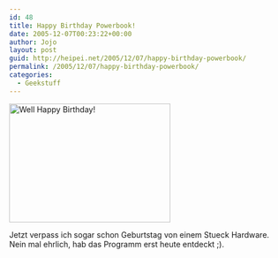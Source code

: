 ```yaml
---
id: 48
title: Happy Birthday Powerbook!
date: 2005-12-07T00:23:22+00:00
author: Jojo
layout: post
guid: http://heipei.net/2005/12/07/happy-birthday-powerbook/
permalink: /2005/12/07/happy-birthday-powerbook/
categories:
  - Geekstuff
---
```

[<img data-echo="https://static.flickr.com/20/70991655_e7c7588c3f_o.png" width="292" height="215" alt="Well Happy Birthday!" class="centered" />](https://secure.flickr.com/photos/heipei/70991655/ "Photo Sharing")
  
Jetzt verpass ich sogar schon Geburtstag von einem Stueck Hardware. Nein mal ehrlich, hab das Programm erst heute entdeckt ;).
